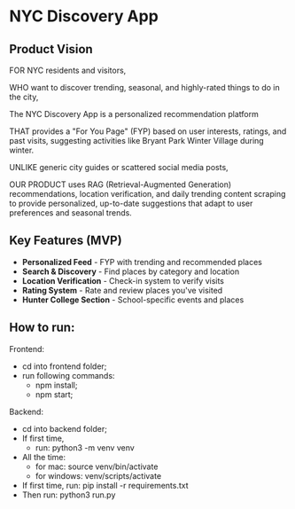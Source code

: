 # NYC Discovery App

## Product Vision

FOR NYC residents and visitors,

WHO want to discover trending, seasonal, and highly-rated things to do in the city,

The NYC Discovery App is a personalized recommendation platform

THAT provides a "For You Page" (FYP) based on user interests, ratings, and past visits, suggesting activities like Bryant Park Winter Village during winter.

UNLIKE generic city guides or scattered social media posts,

OUR PRODUCT uses RAG (Retrieval-Augmented Generation) recommendations, location verification, and daily trending content scraping to provide personalized, up-to-date suggestions that adapt to user preferences and seasonal trends.

## Key Features (MVP)
- **Personalized Feed** - FYP with trending and recommended places
- **Search & Discovery** - Find places by category and location
- **Location Verification** - Check-in system to verify visits
- **Rating System** - Rate and review places you've visited
- **Hunter College Section** - School-specific events and places

## How to run:
Frontend:
- cd into frontend folder;
- run following commands:
  - npm install;
  - npm start;

Backend:
- cd into backend folder;
- If first time,
  - run: python3 -m venv venv
- All the time:
  - for mac: source venv/bin/activate
  - for windows: venv/scripts/activate
- If first time, run: pip install -r requirements.txt
- Then run: python3 run.py
